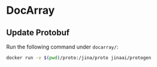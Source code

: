 # DocArray

## Update Protobuf

Run the following command under `docarray/`:

```bash
docker run -v $(pwd)/proto:/jina/proto jinaai/protogen
```
